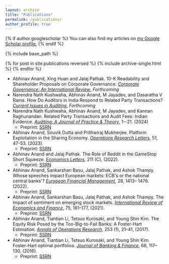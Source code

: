 ```yaml
---
layout: archive
title: "Publications"
permalink: /publications/
author_profile: true
---
```


{% if author.googlescholar %}
  You can also find my articles on <u><a href="{{author.googlescholar}}">my Google Scholar profile</a>.</u>
{% endif %}

{% include base_path %}

{% for post in site.publications reversed %}
  {% include archive-single.html %}
{% endfor %}

- Abhinav Anand, Xing Huan and Jalaj Pathak. 
10-K Readability and Shareholder Proposals on Corporate Governance. 
*<u>Corporate Governance: An International Review</u>*, *Forthcoming*
- Narendra Nath Kushwaha, Abhinav Anand, M Jayadev, and Dasaratha V Rama. 
How Do Auditors in India Respond to Related Party Transactions? 
*<u>Current Issues in Auditing</u>*, *Forthcoming*
- Narendra Nath Kushwaha, Abhinav Anand, M Jayadev, and Kannan Raghunandan. 
Related Party Transactions and Audit Fees: Indian Evidence. 
*<u>Auditing: A Journal of Practice & Theory</u>*, 1--21. (2024)
  - Preprint: [SSRN](https://papers.ssrn.com/sol3/papers.cfm?abstract_id=4139071)
- Abhinav Anand, Souvik Dutta and Prithwiraj Mukherjee. Platform Exploitation in the Sharing Economy. 
*<u>Operations Research Letters</u>*, 51, 47-53. (2023).
  - Preprint: [SSRN](https://papers.ssrn.com/sol3/papers.cfm?abstract_id=4287321)
- Abhinav Anand and Jalaj Pathak. The Role of Reddit in the GameStop Short Squeeze. 
*<u>Economics Letters</u>*, 211 (C), (2022).
  - Preprint: [SSRN](https://papers.ssrn.com/sol3/papers.cfm?abstract_id=3873099)
- Abhinav Anand, Sankarshan Basu, Jalaj Pathak, and Ashok Thampy. 
Whose speeches impact European markets: ECB's or the national central banks'? 
*<u>European Financial Management</u>*, 28, 1413– 1476. (2022).
  - Preprint: [SSRN](https://papers.ssrn.com/sol3/papers.cfm?abstract_id=3831782)
- Abhinav Anand, Sankarshan Basu, Jalaj Pathak, and Ashok Thampy. 
The impact of sentiment on emerging stock markets. 
*<u>International Review of Economics and Finance</u>*, 75, 161–177, (2021).
  - Preprint: [SSRN](https://papers.ssrn.com/sol3/papers.cfm?abstract_id=3708433)
- Abhinav Anand, Tiantian Li, Tetsuo Kurosaki, and Young Shin Kim. 
The Equity Risk Posed by the Too-Big-to-Fail Banks: A Foster-Hart Estimation. 
*<u>Annals of Operations Research</u>*, 253 (1), 21–41, (2017).
  - Preprint: [SSRN](https://papers.ssrn.com/sol3/papers.cfm?abstract_id=2753627)
- Abhinav Anand, Tiantian Li, Tetsuo Kurosaki, and Young Shin Kim. Foster-Hart optimal portfolios. 
*<u>Journal of Banking & Finance</u>*, 68, 117–130, (2016).
  - Preprint: [SSRN](https://papers.ssrn.com/sol3/papers.cfm?abstract_id=2753620)